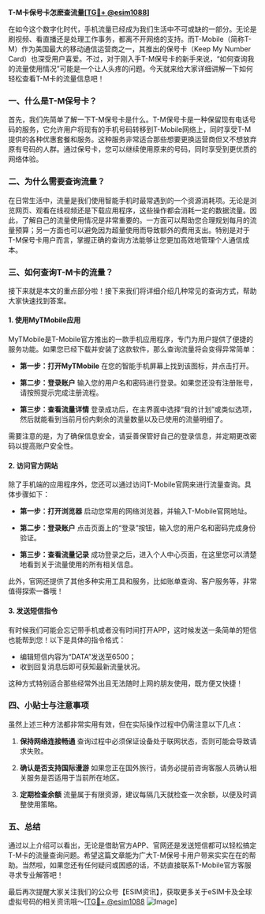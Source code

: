 **T-M卡保号卡怎麽查流量[[TG💪+ @esim1088](https://t.me/s/esim1088)]**

在如今这个数字化时代，手机流量已经成为我们生活中不可或缺的一部分。无论是刷视频、看直播还是处理工作事务，都离不开网络的支持。而T-Mobile（简称T-M）作为美国最大的移动通信运营商之一，其推出的保号卡（Keep My Number Card）也深受用户喜爱。不过，对于刚入手T-M保号卡的新手来说，“如何查询我的流量使用情况”可能是一个让人头疼的问题。今天就来给大家详细讲解一下如何轻松查看T-M卡的流量信息吧！

### 一、什么是T-M保号卡？

首先，我们先简单了解一下T-M保号卡是什么。T-M保号卡是一种保留现有电话号码的服务，它允许用户将现有的手机号码转移到T-Mobile网络上，同时享受T-M提供的各种优惠套餐和服务。这种服务非常适合那些想要更换运营商但又不想放弃原有号码的人群。通过保号卡，您可以继续使用原来的号码，同时享受到更优质的网络体验。

### 二、为什么需要查询流量？

在日常生活中，流量是我们使用智能手机时最常遇到的一个资源消耗项。无论是浏览网页、观看在线视频还是下载应用程序，这些操作都会消耗一定的数据流量。因此，了解自己的流量使用情况是非常重要的。一方面可以帮助您合理规划每月的流量预算；另一方面也可以避免因为超量使用而导致额外的费用支出。特别是对于T-M保号卡用户而言，掌握正确的查询方法能够让您更加高效地管理个人通信成本。

### 三、如何查询T-M卡的流量？

接下来就是本文的重点部分啦！接下来我们将详细介绍几种常见的查询方式，帮助大家快速找到答案。

#### 1. 使用MyTMobile应用

MyTMobile是T-Mobile官方推出的一款手机应用程序，专门为用户提供了便捷的服务功能。如果您已经下载并安装了这款软件，那么查询流量将会变得异常简单：

- **第一步：打开MyTMobile**
  在您的智能手机屏幕上找到该图标，并点击打开。
  
- **第二步：登录账户**
  输入您的用户名和密码进行登录。如果您还没有注册账号，请按照提示完成注册流程。
  
- **第三步：查看流量详情**
  登录成功后，在主界面中选择“我的计划”或类似选项，然后就能看到当前月份内剩余的流量数量以及已使用的流量明细了。

需要注意的是，为了确保信息安全，请妥善保管好自己的登录信息，并定期更改密码以提高账户安全性。

#### 2. 访问官方网站

除了手机端的应用程序外，您还可以通过访问T-Mobile官网来进行流量查询。具体步骤如下：

- **第一步：打开浏览器**
  启动您常用的网络浏览器，并输入T-Mobile官网地址。
  
- **第二步：登录账户**
  点击页面上的“登录”按钮，输入您的用户名和密码完成身份验证。
  
- **第三步：查看流量记录**
  成功登录之后，进入个人中心页面，在这里您可以清楚地看到关于流量使用的所有相关信息。

此外，官网还提供了其他多种实用工具和服务，比如账单查询、客户服务等，非常值得探索一番哦！

#### 3. 发送短信指令

有时候我们可能会忘记带手机或者没有时间打开APP，这时候发送一条简单的短信也能帮到您！以下是具体的指令格式：

- 编辑短信内容为“DATA”发送至6500；
- 收到回复消息后即可获知最新流量状况。

这种方式特别适合那些经常外出且无法随时上网的朋友使用，既方便又快捷！

### 四、小贴士与注意事项

虽然上述三种方法都非常实用有效，但在实际操作过程中仍需注意以下几点：

1. **保持网络连接畅通**
   查询过程中必须保证设备处于联网状态，否则可能会导致请求失败。
   
2. **确认是否支持国际漫游**
   如果您正在国外旅行，请务必提前咨询客服人员确认相关服务是否适用于当前所在地区。
   
3. **定期检查余额**
   流量属于有限资源，建议每隔几天就检查一次余额，以便及时调整使用策略。

### 五、总结

通过以上介绍可以看出，无论是借助官方APP、官网还是发送短信都可以轻松搞定T-M卡的流量查询问题。希望这篇文章能为广大T-M保号卡用户带来实实在在的帮助。当然啦，如果您还有任何疑问或困惑的话，不妨直接联系T-Mobile官方客服寻求专业解答吧！

最后再次提醒大家关注我们的公众号【ESIM资讯】，获取更多关于eSIM卡及全球虚拟号码的相关资讯哦～[[TG💪+ @esim1088](https://t.me/s/esim1088) ![Image](https://i.postimg.cc/4NQfJmqS/Snipaste-2025-05-13-00-14-12.png)]